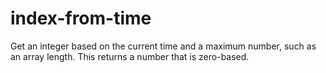 # index-from-time
Get an integer based on the current time and a maximum number, such as an array length. This returns a number that is zero-based.
